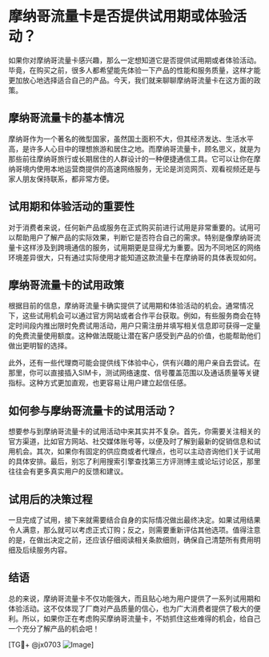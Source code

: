 # 摩纳哥流量卡是否提供试用期或体验活动？

如果你对摩纳哥流量卡感兴趣，那么一定想知道它是否提供试用期或者体验活动。毕竟，在购买之前，很多人都希望能先体验一下产品的性能和服务质量，这样才能更加放心地选择适合自己的产品。今天，我们就来聊聊摩纳哥流量卡在这方面的政策。

## 摩纳哥流量卡的基本情况

摩纳哥作为一个著名的微型国家，虽然国土面积不大，但其经济发达、生活水平高，是许多人心目中的理想旅游和居住之地。而摩纳哥流量卡，顾名思义，就是为那些前往摩纳哥旅行或长期居住的人群设计的一种便捷通信工具。它可以让你在摩纳哥境内使用本地运营商提供的高速网络服务，无论是浏览网页、观看视频还是与家人朋友保持联系，都非常方便。

## 试用期和体验活动的重要性

对于消费者来说，任何新产品或服务在正式购买前进行试用是非常重要的。试用可以帮助用户了解产品的实际效果，判断它是否符合自己的需求。特别是像摩纳哥流量卡这样涉及到跨境通信的服务，试用期更是显得尤为重要。因为不同地区的网络环境差异很大，只有通过实际使用才能知道这款流量卡在摩纳哥的具体表现如何。

## 摩纳哥流量卡的试用政策

根据目前的信息，摩纳哥流量卡确实提供了试用期和体验活动的机会。通常情况下，这些试用机会可以通过官方网站或者合作平台获取。例如，有些服务商会在特定时间段内推出限时免费试用活动，用户只需注册并填写相关信息即可获得一定量的免费流量使用额度。这种做法既能让潜在客户感受到产品的价值，也能帮助他们做出更明智的选择。

此外，还有一些代理商可能会提供线下体验中心，供有兴趣的用户亲自去尝试。在那里，你可以直接插入SIM卡，测试网络速度、信号覆盖范围以及通话质量等关键指标。这种方式更加直观，也更容易让用户建立起信任感。

## 如何参与摩纳哥流量卡的试用活动？

想要参与到摩纳哥流量卡的试用活动中来其实并不复杂。首先，你需要关注相关的官方渠道，比如官方网站、社交媒体账号等，以便及时了解到最新的促销信息和试用机会。其次，如果你有固定的供应商或者代理点，也可以主动咨询他们关于试用的具体安排。最后，别忘了利用搜索引擎查找第三方评测博主或论坛讨论区，那里往往会有更多真实用户的反馈和建议。

## 试用后的决策过程

一旦完成了试用，接下来就需要结合自身的实际情况做出最终决定。如果试用结果令人满意，那么就可以考虑正式订购；反之，则需要重新评估其他选项。值得注意的是，在做出决定之前，还应该仔细阅读相关条款细则，确保自己清楚所有费用明细及后续服务内容。

## 结语

总的来说，摩纳哥流量卡不仅功能强大，而且贴心地为用户提供了一系列试用期和体验活动。这不仅体现了厂商对产品质量的信心，也为广大消费者提供了极大的便利。所以，如果你正在考虑购买摩纳哥流量卡，不妨抓住这些难得的机会，给自己一个充分了解产品的机会吧！

[TG💪+ @jx0703 ![Image](https://github.com/user-attachments/assets/dbca1d08-cadb-493c-b0ec-ad6f7a83f270)]